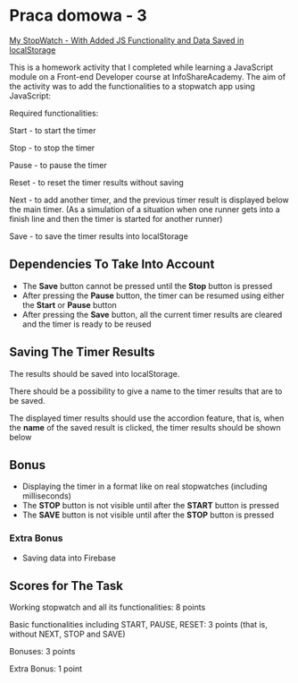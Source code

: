 # Praca domowa - 3

[My StopWatch - With Added JS Functionality and Data Saved in localStorage](https://malgorzata-niemczyk.github.io/homework-3-jfdzr2-stopwatch/src/index.html)

This is a homework activity that I completed while learning a JavaScript module on a Front-end Developer course at InfoShareAcademy. The aim of the activity was to add the functionalities to a stopwatch app using JavaScript:

Required functionalities:

Start - to start the timer

Stop - to stop the timer

Pause - to pause the timer

Reset - to reset the timer results without saving

Next - to add another timer, and the previous timer result is displayed below the main timer. (As a simulation of a situation when one runner gets into a finish line and then the timer is started for another runner)

Save - to save the timer results into localStorage

## Dependencies To Take Into Account

* The **Save** button cannot be pressed until the **Stop** button is pressed
* After pressing the **Pause** button, the timer can be resumed using either the **Start** or **Pause** button
* After pressing the **Save** button, all the current timer results are cleared and the timer is ready to be reused

## Saving The Timer Results

The results should be saved into localStorage.

There should be a possibility to give a name to the timer results that are to be saved.

The displayed timer results should use the accordion feature, that is, when the **name** of the saved result is clicked, the timer results should be shown below 

## Bonus

* Displaying the timer in a format like on real stopwatches (including milliseconds)
* The **STOP** button is not visible until after the **START** button is pressed
* The **SAVE** button is not visible until after the **STOP** button is pressed


### Extra Bonus

* Saving data into Firebase

## Scores for The Task

Working stopwatch and all its functionalities: 8 points

Basic functionalities including START, PAUSE, RESET: 3 points (that is, without NEXT, STOP and SAVE)

Bonuses: 3 points

Extra Bonus: 1 point
